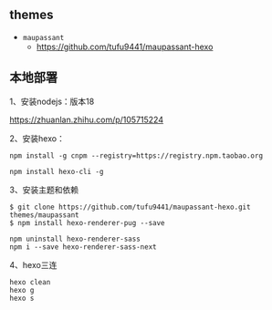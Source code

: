 ## themes

- `maupassant`
  - https://github.com/tufu9441/maupassant-hexo

## 本地部署

1、安装nodejs：版本18

https://zhuanlan.zhihu.com/p/105715224

2、安装hexo：

```
npm install -g cnpm --registry=https://registry.npm.taobao.org
```

```
npm install hexo-cli -g
```

3、安装主题和依赖

```
$ git clone https://github.com/tufu9441/maupassant-hexo.git themes/maupassant
$ npm install hexo-renderer-pug --save
```

```
npm uninstall hexo-renderer-sass
npm i --save hexo-renderer-sass-next
```

4、hexo三连

```
hexo clean
hexo g
hexo s
```
